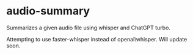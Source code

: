 # audio-summary
Summarizes a given audio file using whisper and ChatGPT turbo.

Attempting to use faster-whisper instead of openai\whisper.
Will update soon.
